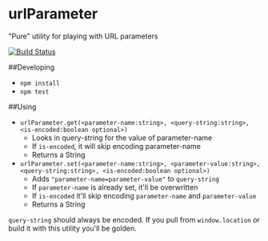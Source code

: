 # urlParameter

"Pure" utility for playing with URL parameters

[![Build Status](https://travis-ci.org/delphic-digital/urlParameter.svg?branch=master)](https://travis-ci.org/delphic-digital/urlParameter)

##Developing

 - `npm install`
 - `npm test`

##Using

 - `urlParameter.get(<parameter-name:string>, <query-string:string>, <is-encoded:boolean optional>)` 
	- Looks in query-string for the value of parameter-name
	- If `is-encoded`, it will skip encoding parameter-name
 	- Returns a String
 - `urlParameter.set(<parameter-name:string>, <parameter-value:string>, <query-string:string>, <is-encoded:boolean optional>)` 
 	- Adds `"parameter-name=parameter-value"` to `query-string` 
 	- If `parameter-name` is already set, it'll be overwritten
 	- If `is-encoded` it'll skip encoding `parameter-name` and `parameter-value`
 	- Returns a String

`query-string` should always be encoded. If you pull from `window.location` or build it with this utility you'll be golden.